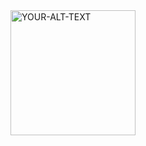 <picture>
 <source media="(prefers-color-scheme: dark)" srcset="YOUR-DARKMODE-IMAGE">
 <source media="(prefers-color-scheme: light)" srcset="YOUR-LIGHTMODE-IMAGE">
 <img alt="YOUR-ALT-TEXT" src="https://s3.amazonaws.com/alx-intranet.hbtn.io/uploads/medias/2018/6/65f4a1dd9c51265f49d0.png?X-Amz-Algorithm=AWS4-HMAC-SHA256&X-Amz-Credential=AKIARDDGGGOUSBVO6H7D%2F20240705%2Fus-east-1%2Fs3%2Faws4_request&X-Amz-Date=20240705T080430Z&X-Amz-Expires=86400&X-Amz-SignedHeaders=host&X-Amz-Signature=6105d447fb152ce936b7d03d696a9564725a7cd41721271f33759f7d4afe00eb" height=200 width=200>
</picture>

